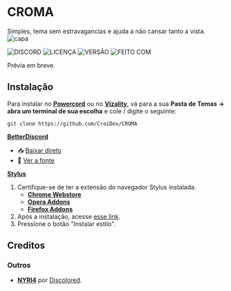 # CROMA
Simples, tema sem estravagancias e ajuda a não cansar tanto a vista.
![capa](https://raw.githubusercontent.com/CroiDev/CROMA/ativos/CROMA.gif) 

![DISCORD](https://img.shields.io/discord/578964738617376769.svg?color=5865F2&label=DISCORD&labelColor=101010&logo=discord&logoColor=5865F2&style=flat-square)
![LICENÇA](https://img.shields.io/github/license/CroiDev/CROMA?color=C2C2C2&label=LICENÇA&labelColor=101010&style=flat-square)
![VERSÃO](https://img.shields.io/github/v/release/CroiDev/TEMACRO?color=57F287&labelColor=101010&label=VERS%C3%83O&logo=css3&logoColor=57F287&style=flat-square)
![FEITO COM](https://img.shields.io/badge/FEITO%20COM-MAGICA%20✨-orange?labelColor=101010&style=flat-square)

Prévia em breve.
<!--![previa](link da previa)-->

## Instalação
Para instalar no **[Powercord](http://powercord.dev/)** ou no **[Vizality](https://vizality.com/)**, vá para a sua **Pasta de Temas -> abra um terminal de sua escolha** e cole / digite o seguinte:
```
git clone https://github.com/CroiDev/CROMA
```

**[BetterDiscord](https://betterdiscord.app/)**
<!-- - [Direct Download](https://betterdiscord.net/ghdl?id=3625) -->
- 📥 [Baixar direto](https://github.com/CroiDev/CROMA/releases/download/1.0.0/CROMA.theme.css) <!-- link temporario -->
- 📃 [Ver a fonte](https://CroiDev.github.io/CROMA/cdf/tema/compilado.css)

**[Stylus](https://github.com/openstyles/stylus)**
1. Certifique-se de ter a extensão do navegador Stylus instalada.
    - **[Chrome Webstore](https://chrome.google.com/webstore/detail/stylus/clngdbkpkpeebahjckkjfobafhncgmne)**
    - **[Opera Addons](https://addons.opera.com/pt-br/extensions/details/stylus/)**
    - **[Firefox Addons](https://addons.mozilla.org/pt-BR/firefox/addon/styl-us/)**
2. Após a instalação, acesse [esse link](https://CroiDev.github.io/CROMA/cdf/tema/CROMA.user.css).
3. Pressione o botão "Instalar estilo".

## Creditos

### Outros
- **[NYRI4](https://github.com/NYRI4)** por [Discolored](https://github.com/NYRI4/Discolored).
